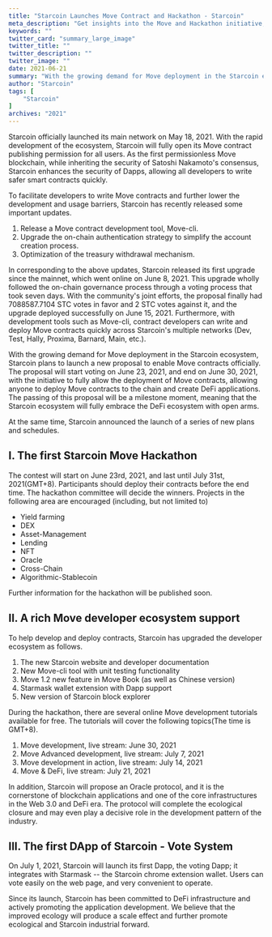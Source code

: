 ```yaml
---
title: "Starcoin Launches Move Contract and Hackathon - Starcoin"
meta_description: "Get insights into the Move and Hackathon initiative, fostering innovation in the blockchain ecosystem."
keywords: ""
twitter_card: "summary_large_image"
twitter_title: ""
twitter_description: ""
twitter_image: ""
date: 2021-06-21
summary: "With the growing demand for Move deployment in the Starcoin ecosystem, Starcoin plans to launch a new proposal to enable Move contracts officially. The proposal will start voting on June 23, 2021, and end on June 30, 2021..."
author: "Starcoin"
tags: [
    "Starcoin"
]
archives: "2021"
---
```


Starcoin officially launched its main network on May 18, 2021. With the rapid development of the ecosystem, Starcoin will fully open its Move contract publishing permission for all users. As the first permissionless Move blockchain, while inheriting the security of Satoshi Nakamoto's consensus, Starcoin enhances the security of Dapps, allowing all developers to write safer smart contracts quickly.

To facilitate developers to write Move contracts and further lower the development and usage barriers, Starcoin has recently released some important updates.

 1. Release a Move contract development tool, Move-cli.
 2. Upgrade the on-chain authentication strategy to simplify the account creation process.
 3. Optimization of the treasury withdrawal mechanism.

In corresponding to the above updates, Starcoin released its first upgrade since the mainnet, which went online on June 8, 2021. This upgrade wholly followed the on-chain governance process through a voting process that took seven days. With the community's joint efforts, the proposal finally had 7088587.7104 STC votes in favor and 2 STC votes against it, and the upgrade deployed successfully on June 15, 2021. Furthermore, with development tools such as Move-cli, contract developers can write and deploy Move contracts quickly across Starcoin's multiple networks (Dev, Test, Hally, Proxima, Barnard, Main, etc.).

With the growing demand for Move deployment in the Starcoin ecosystem, Starcoin plans to launch a new proposal to enable Move contracts officially. The proposal will start voting on June 23, 2021, and end on June 30, 2021, with the initiative to fully allow the deployment of Move contracts, allowing anyone to deploy Move contracts to the chain and create DeFi applications. The passing of this proposal will be a milestone moment, meaning that the Starcoin ecosystem will fully embrace the DeFi ecosystem with open arms.

At the same time, Starcoin announced the launch of a series of new plans and schedules.

## I. The first Starcoin Move Hackathon

The contest will start on June 23rd, 2021, and last until July 31st, 2021(GMT+8). Participants should deploy their contracts before the end time. The hackathon committee will decide the winners. Projects in the following area are encouraged (including, but not limited to)

 - Yield farming
 - DEX
 - Asset-Management
 - Lending
 - NFT
 - Oracle
 - Cross-Chain
 - Algorithmic-Stablecoin

 Further information for the hackathon will be published soon.

## II. A rich Move developer ecosystem support

 To help develop and deploy contracts, Starcoin has upgraded the developer ecosystem as follows.

 1. The new Starcoin website and developer documentation
 2. New Move-cli tool with unit testing functionality
 3. Move 1.2 new feature in Move Book (as well as Chinese version)
 4. Starmask wallet extension with Dapp support
 5. New version of Starcoin block explorer

 During the hackathon, there are several online Move development tutorials available for free. The tutorials will cover the following topics(The time is GMT+8).

 1. Move development, live stream: June 30, 2021
 2. Move Advanced development, live stream: July 7, 2021
 3. Move development in action, live stream: July 14, 2021
 4. Move & DeFi, live stream: July 21, 2021

 In addition, Starcoin will propose an Oracle protocol, and it is the cornerstone of blockchain applications and one of the core infrastructures in the Web 3.0 and DeFi era. The protocol will complete the ecological closure and may even play a decisive role in the development pattern of the industry.

## III. The first DApp of Starcoin - Vote System

 On July 1, 2021, Starcoin will launch its first Dapp, the voting Dapp; it integrates with Starmask -- the Starcoin chrome extension wallet. Users can vote easily on the web page, and very convenient to operate.

 Since its launch, Starcoin has been committed to DeFi infrastructure and actively promoting the application development. We believe that the improved ecology will produce a scale effect and further promote ecological and Starcoin industrial forward.
